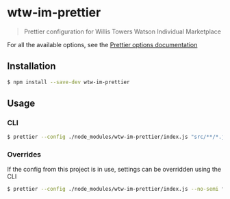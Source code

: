 # wtw-im-prettier

> Prettier configuration for Willis Towers Watson Individual Marketplace

For all the available options, see the [Prettier options documentation](https://prettier.io/docs/en/options.html)

## Installation

````bash
$ npm install --save-dev wtw-im-prettier
````

## Usage

### CLI

````bash
$ prettier --config ./node_modules/wtw-im-prettier/index.js "src/**/*.js"
````

### Overrides

If the config from this project is in use, settings can be overridden using the CLI

````bash
$ prettier --config ./node_modules/wtw-im-prettier/index.js --no-semi false "src/**/*.js"
````